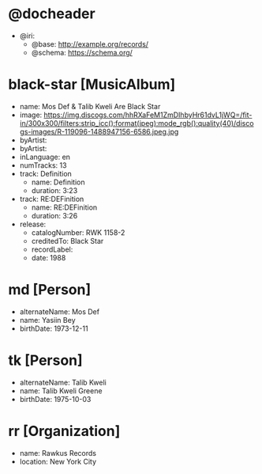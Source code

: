 <!-- https://schema.org/MusicAlbum
See also: https://musicbrainz.org/doc/MusicBrainz_Database/Schema -->
# @docheader

* @iri:
    * @base: http://example.org/records/
    * @schema: https://schema.org/

# black-star [MusicAlbum]

* name: Mos Def & Talib Kweli Are Black Star
* image: <https://img.discogs.com/hhRXaFeM1ZmDIhbyHr61dvL1jWQ=/fit-in/300x300/filters:strip_icc():format(jpeg):mode_rgb():quality(40)/discogs-images/R-119096-1488947156-6586.jpeg.jpg>
* byArtist: <md>
* byArtist: <tk>
* inLanguage: en
* numTracks: 13
* track: Definition
    * name: Definition
    * duration: 3:23
* track: RE:DEFinition
    * name: RE:DEFinition
    * duration: 3:26
* release:
    * catalogNumber: RWK 1158-2
    * creditedTo: Black Star
    * recordLabel: <rr>
    * date: 1988

# md [Person]

* alternateName: Mos Def
* name: Yasiin Bey
* birthDate: 1973-12-11

# tk [Person]

* alternateName: Talib Kweli
* name: Talib Kweli Greene
* birthDate: 1975-10-03

# rr [Organization]

* name: Rawkus Records
* location: New York City

